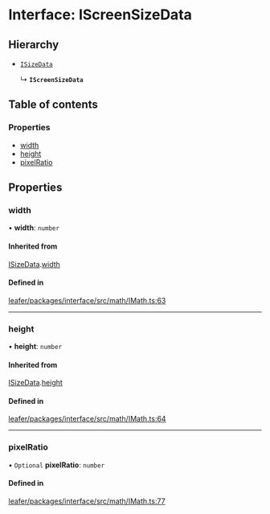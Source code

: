 # Interface: IScreenSizeData

## Hierarchy

- [`ISizeData`](ISizeData.md)

  ↳ **`IScreenSizeData`**

## Table of contents

### Properties

- [width](IScreenSizeData.md#width)
- [height](IScreenSizeData.md#height)
- [pixelRatio](IScreenSizeData.md#pixelratio)

## Properties

### width

• **width**: `number`

#### Inherited from

[ISizeData](ISizeData.md).[width](ISizeData.md#width)

#### Defined in

[leafer/packages/interface/src/math/IMath.ts:63](https://github.com/leaferjs/leafer/blob/985f85e/packages/interface/src/math/IMath.ts#L63)

___

### height

• **height**: `number`

#### Inherited from

[ISizeData](ISizeData.md).[height](ISizeData.md#height)

#### Defined in

[leafer/packages/interface/src/math/IMath.ts:64](https://github.com/leaferjs/leafer/blob/985f85e/packages/interface/src/math/IMath.ts#L64)

___

### pixelRatio

• `Optional` **pixelRatio**: `number`

#### Defined in

[leafer/packages/interface/src/math/IMath.ts:77](https://github.com/leaferjs/leafer/blob/985f85e/packages/interface/src/math/IMath.ts#L77)
